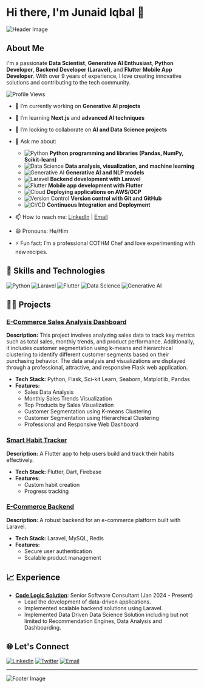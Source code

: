 # Hi there, I'm Junaid Iqbal 👋

![Header Image](https://via.placeholder.com/800x200.png?text=Welcome+to+My+GitHub+Profile)

## About Me

I'm a passionate **Data Scientist**, **Generative AI Enthusiast**, **Python Developer**, **Backend Developer (Laravel)**, and **Flutter Mobile App Developer**. With over 9 years of experience, I love creating innovative solutions and contributing to the tech community.

![Profile Views](https://komarev.com/ghpvc/?username=your_username&color=brightgreen)

- 🔭 I’m currently working on **Generative AI projects**
- 🌱 I’m learning **Next.js** and **advanced AI techniques**
- 👯 I’m looking to collaborate on **AI and Data Science projects**
- 💬 Ask me about:
  - ![Python](https://img.shields.io/badge/Python-3776AB?style=flat&logo=python&logoColor=white) **Python programming and libraries (Pandas, NumPy, Scikit-learn)**
  - ![Data Science](https://img.shields.io/badge/Data%20Science-%23000000.svg?style=flat&logo=data-science&logoColor=white) **Data analysis, visualization, and machine learning**
  - ![Generative AI](https://img.shields.io/badge/Generative%20AI-00BFFF?style=flat&logo=ai&logoColor=white) **Generative AI and NLP models**
  - ![Laravel](https://img.shields.io/badge/Laravel-FF2D20?style=flat&logo=laravel&logoColor=white) **Backend development with Laravel**
  - ![Flutter](https://img.shields.io/badge/Flutter-02569B?style=flat&logo=flutter&logoColor=white) **Mobile app development with Flutter**
  - ![Cloud](https://img.shields.io/badge/Cloud-4285F4?style=flat&logo=google-cloud&logoColor=white) **Deploying applications on AWS/GCP**
  - ![Version Control](https://img.shields.io/badge/Version%20Control-F05032?style=flat&logo=git&logoColor=white) **Version control with Git and GitHub**
  - ![CI/CD](https://img.shields.io/badge/CI%2FCD-0096D6?style=flat&logo=azure-pipelines&logoColor=white) **Continuous Integration and Deployment**


- 📫 How to reach me: [LinkedIn](https://linkedin.com/in/junaidiqbalturk) | [Email](mailto:junaidiqbalturk@gmail.com)
- 😄 Pronouns: He/Him
- ⚡ Fun fact: I’m a professional COTHM Chef and love experimenting with new recipes.

## 🚀 Skills and Technologies

![Python](https://img.shields.io/badge/Python-3776AB?style=for-the-badge&logo=python&logoColor=white)
![Laravel](https://img.shields.io/badge/Laravel-FF2D20?style=for-the-badge&logo=laravel&logoColor=white)
![Flutter](https://img.shields.io/badge/Flutter-02569B?style=for-the-badge&logo=flutter&logoColor=white)
![Data Science](https://img.shields.io/badge/Data%20Science-%23000000.svg?style=for-the-badge&logo=data-science&logoColor=white)
![Generative AI](https://img.shields.io/badge/Generative%20AI-00BFFF?style=for-the-badge&logo=ai&logoColor=white)

## 🧑‍💻 Projects

### [E-Commerce Sales Analysis Dashboard](https://github.com/junaidiqbalturk/sales-data-Visualization)
**Description:** This project involves analyzing sales data to track key metrics such as total sales, monthly trends, and product performance. Additionally, it includes customer segmentation using k-means and hierarchical clustering to identify different customer segments based on their purchasing behavior. The data analysis and visualizations are displayed through a professional, attractive, and responsive Flask web application.
- **Tech Stack:** Python, Flask, Sci-kit Learn, Seaborn, Matplotlib, Pandas
- **Features:**
  - Sales Data Analysis
  - Monthly Sales Trends Visualization
  - Top Products by Sales Visualization
  - Customer Segmentation using K-means Clustering
  - Customer Segmentation using Hierarchical Clustering
  - Professional and Responsive Web Dashboard

### [Smart Habit Tracker](https://github.com/your_username/Smart-Habit-Tracker)
**Description:** A Flutter app to help users build and track their habits effectively.
- **Tech Stack:** Flutter, Dart, Firebase
- **Features:**
  - Custom habit creation
  - Progress tracking

### [E-Commerce Backend](https://github.com/your_username/E-Commerce-Backend)
**Description:** A robust backend for an e-commerce platform built with Laravel.
- **Tech Stack:** Laravel, MySQL, Redis
- **Features:**
  - Secure user authentication
  - Scalable product management

## 📈 Experience

- **[Code Logic Solution](https://codelogicsolution)**: Senior Software Consultant (Jan 2024 - Present)
  - Lead the development of data-driven applications.
  - Implemented scalable backend solutions using Laravel.
  - Implemented Data Driven Data Science Solution including but not limited to Recommendation Engines, Data Analysis and Dashboarding.

## 🌐 Let's Connect

[![LinkedIn](https://img.shields.io/badge/LinkedIn-0A66C2?style=for-the-badge&logo=linkedin&logoColor=white)](https://linkedin.com/in/junaidiqbalturk)
[![Twitter](https://img.shields.io/badge/Twitter-1DA1F2?style=for-the-badge&logo=twitter&logoColor=white)](https://twitter.com/junaid.turl)
[![Email](https://img.shields.io/badge/Email-D14836?style=for-the-badge&logo=gmail&logoColor=white)](mailto:junaidiqbalturk@gmail.com)

---

![Footer Image](https://via.placeholder.com/800x100.png?text=Thanks+for+visiting+my+profile!)
